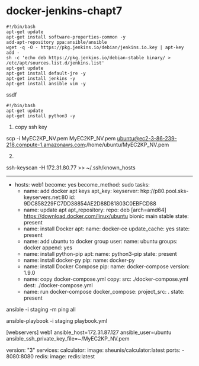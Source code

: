 # docker-jenkins-chapt7

    #!/bin/bash
    apt-get update
    apt-get install software-properties-common -y
    add-apt-repository ppa:ansible/ansible
    wget -q -O - https://pkg.jenkins.io/debian/jenkins.io.key | apt-key add -
    sh -c 'echo deb https://pkg.jenkins.io/debian-stable binary/ > /etc/apt/sources.list.d/jenkins.list'
    apt-get update
    apt-get install default-jre -y
    apt-get install jenkins -y
    apt-get install ansible vim -y

ssdf

    #!/bin/bash
    apt-get update
    apt-get install python3 -y
    
    
1. copy ssh key

scp -i MyEC2KP_NV.pem MyEC2KP_NV.pem ubuntu@ec2-3-86-239-218.compute-1.amazonaws.com:/home/ubuntu/MyEC2KP_NV.pem

2. 

ssh-keyscan -H 172.31.80.77 >> ~/.ssh/known_hosts

---
- hosts: web1
  become: yes
  become_method: sudo
  tasks:
  - name: add docker apt keys
    apt_key:
      keyserver: hkp://p80.pool.sks-keyservers.net:80
      id: 9DC858229FC7DD38854AE2D88D81803C0EBFCD88
  - name: update apt
    apt_repository:
      repo: deb [arch=amd64] https://download.docker.com/linux/ubuntu bionic main stable
      state: present
  - name: install Docker
    apt:
      name: docker-ce
      update_cache: yes
      state: present
  - name: add ubuntu to docker group
    user:
     name: ubuntu
     groups: docker
     append: yes
  - name: install python-pip
    apt:
      name: python3-pip
      state: present
  - name: install docker-py
    pip:
      name: docker-py
  - name: install Docker Compose
    pip:
      name: docker-compose
      version: 1.9.0
  - name: copy docker-compose.yml
    copy:
      src: ./docker-compose.yml
      dest: ./docker-compose.yml
  - name: run docker-compose
    docker_compose:
      project_src: .
      state: present
      
ansible -i staging -m ping all

ansible-playbook -i staging playbook.yml

[webservers]
web1 ansible_host=172.31.87.127 ansible_user=ubuntu ansible_ssh_private_key_file=~/MyEC2KP_NV.pem


version: "3"
services:
  calculator:
    image: sheunis/calculator:latest
    ports:
    - 8080:8080
    redis:
      image: redis:latest